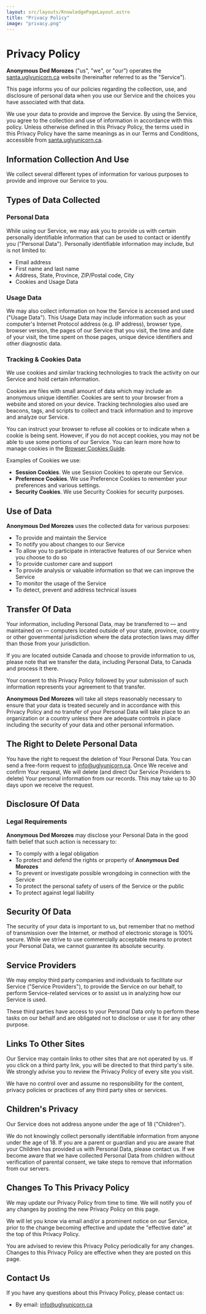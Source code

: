 ```yaml
---
layout: src/layouts/KnowledgePageLayout.astro
title: "Privacy Policy"
image: "privacy.png"
---
```


# Privacy Policy

**Anonymous Ded Morozes** ("us", "we", or "our") operates the [santa.uglyunicorn.ca](https://santa.uglyunicorn.ca)
website (hereinafter referred to as the "Service").

This page informs you of our policies regarding the collection, use, and disclosure of personal data when you use our
Service and the choices you have associated with that data.

We use your data to provide and improve the Service. By using the Service, you agree to the collection and use of
information in accordance with this policy. Unless otherwise defined in this Privacy Policy, the terms used in this
Privacy Policy have the same meanings as in our Terms and Conditions, accessible from
[santa.uglyunicorn.ca](https://santa.uglyunicorn.ca).

## Information Collection And Use

We collect several different types of information for various purposes to provide and improve our Service to you.

## Types of Data Collected

### Personal Data

While using our Service, we may ask you to provide us with certain personally identifiable information that can be used
to contact or identify you ("Personal Data"). Personally identifiable information may include, but is not limited to:

- Email address
- First name and last name
- Address, State, Province, ZIP/Postal code, City
- Cookies and Usage Data

### Usage Data

We may also collect information on how the Service is accessed and used ("Usage Data"). This Usage Data may include
information such as your computer's Internet Protocol address (e.g. IP address), browser type, browser version, the
pages of our Service that you visit, the time and date of your visit, the time spent on those pages, unique device
identifiers and other diagnostic data.

### Tracking & Cookies Data

We use cookies and similar tracking technologies to track the activity on our Service and hold certain information.

Cookies are files with small amount of data which may include an anonymous unique identifier. Cookies are sent to your
browser from a website and stored on your device. Tracking technologies also used are beacons, tags, and scripts to
collect and track information and to improve and analyze our Service.

You can instruct your browser to refuse all cookies or to indicate when a cookie is being sent. However, if you do not
accept cookies, you may not be able to use some portions of our Service. You can learn more how to manage cookies in
the [Browser Cookies Guide](https://privacypolicies.com/blog/how-to-delete-cookies/).

Examples of Cookies we use:

- **Session Cookies**. We use Session Cookies to operate our Service.
- **Preference Cookies**. We use Preference Cookies to remember your preferences and various settings.
- **Security Cookies**. We use Security Cookies for security purposes.

## Use of Data

**Anonymous Ded Morozes** uses the collected data for various purposes:

- To provide and maintain the Service
- To notify you about changes to our Service
- To allow you to participate in interactive features of our Service when you choose to do so
- To provide customer care and support
- To provide analysis or valuable information so that we can improve the Service
- To monitor the usage of the Service
- To detect, prevent and address technical issues

## Transfer Of Data

Your information, including Personal Data, may be transferred to — and maintained on — computers located outside of
your state, province, country or other governmental jurisdiction where the data protection laws may differ than those
from your jurisdiction.

If you are located outside Canada and choose to provide information to us, please note that we transfer the data,
including Personal Data, to Canada and process it there.

Your consent to this Privacy Policy followed by your submission of such information represents your agreement to that
transfer.

**Anonymous Ded Morozes** will take all steps reasonably necessary to ensure that your data is treated securely and in
accordance with this Privacy Policy and no transfer of your Personal Data will take place to an organization or a
country unless there are adequate controls in place including the security of your data and other personal information.

## The Right to Delete Personal Data

You have the right to request the deletion of Your Personal Data. You can send a free-form request to
info@uglyunicorn.ca. Once We receive and confirm Your request, We will delete (and direct Our Service Providers to
delete) Your personal information from our records. This may take up to 30 days upon we receive the request.

## Disclosure Of Data

### Legal Requirements

**Anonymous Ded Morozes** may disclose your Personal Data in the good faith belief that such action is necessary to:

- To comply with a legal obligation
- To protect and defend the rights or property of **Anonymous Ded Morozes**
- To prevent or investigate possible wrongdoing in connection with the Service
- To protect the personal safety of users of the Service or the public
- To protect against legal liability

## Security Of Data

The security of your data is important to us, but remember that no method of transmission over the Internet, or method
of electronic storage is 100% secure. While we strive to use commercially acceptable means to protect your Personal
Data, we cannot guarantee its absolute security.

## Service Providers

We may employ third party companies and individuals to facilitate our Service ("Service Providers"), to provide the
Service on our behalf, to perform Service-related services or to assist us in analyzing how our Service is used.

These third parties have access to your Personal Data only to perform these tasks on our behalf and are obligated not
to disclose or use it for any other purpose.

## Links To Other Sites

Our Service may contain links to other sites that are not operated by us. If you click on a third party link, you will
be directed to that third party's site. We strongly advise you to review the Privacy Policy of every site you visit.

We have no control over and assume no responsibility for the content, privacy policies or practices of any third party
sites or services.

## Children's Privacy

Our Service does not address anyone under the age of 18 ("Children").

We do not knowingly collect personally identifiable information from anyone under the age of 18. If you are a parent or
guardian and you are aware that your Children has provided us with Personal Data, please contact us. If we become aware
that we have collected Personal Data from children without verification of parental consent, we take steps to remove
that information from our servers.

## Changes To This Privacy Policy

We may update our Privacy Policy from time to time. We will notify you of any changes by posting the new Privacy Policy
on this page.

We will let you know via email and/or a prominent notice on our Service, prior to the change becoming effective and
update the "effective date" at the top of this Privacy Policy.

You are advised to review this Privacy Policy periodically for any changes. Changes to this Privacy Policy are
effective when they are posted on this page.

## Contact Us

If you have any questions about this Privacy Policy, please contact us:

- By email: info@uglyunicorn.ca
